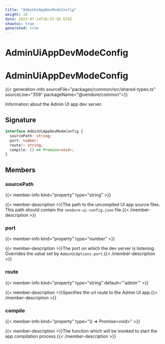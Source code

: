 ```yaml
---
title: "AdminUiAppDevModeConfig"
weight: 10
date: 2023-07-14T16:57:50.674Z
showtoc: true
generated: true
---
```

<!-- This file was generated from the Vendure source. Do not modify. Instead, re-run the "docs:build" script -->

# AdminUiAppDevModeConfig
<div class="symbol">


# AdminUiAppDevModeConfig

{{< generation-info sourceFile="packages/common/src/shared-types.ts" sourceLine="359" packageName="@vendure/common">}}

Information about the Admin UI app dev server.

## Signature

```TypeScript
interface AdminUiAppDevModeConfig {
  sourcePath: string;
  port: number;
  route?: string;
  compile: () => Promise<void>;
}
```
## Members

### sourcePath

{{< member-info kind="property" type="string"  >}}

{{< member-description >}}The path to the uncompiled UI app source files. This path should contain the `vendure-ui-config.json` file.{{< /member-description >}}

### port

{{< member-info kind="property" type="number"  >}}

{{< member-description >}}The port on which the dev server is listening. Overrides the value set by `AdminUiOptions.port`.{{< /member-description >}}

### route

{{< member-info kind="property" type="string" default="'admin'"  >}}

{{< member-description >}}Specifies the url route to the Admin UI app.{{< /member-description >}}

### compile

{{< member-info kind="property" type="() =&#62; Promise&#60;void&#62;"  >}}

{{< member-description >}}The function which will be invoked to start the app compilation process.{{< /member-description >}}


</div>
